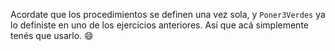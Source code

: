 Acordate que los procedimientos se definen una vez sola, y `Poner3Verdes` ya lo definiste en uno de los ejercicios anteriores. Así que acá simplemente tenés que usarlo. :smile: